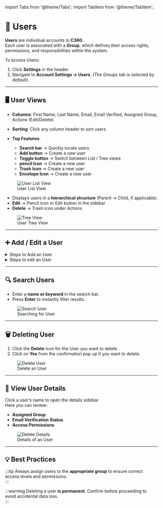 import Tabs from '@theme/Tabs';
import TabItem from '@theme/TabItem';

# 👤 Users

**Users** are individual accounts in **C360**.  
Each user is associated with a **Group**, which defines their access rights, permissions, and responsibilities within the system.

To access Users:

1. Click **Settings** in the header.
2. Navigate to **Account Settings → Users**.
   _(The Groups tab is selected by default)._

---

## 🖥️ User Views

<Tabs defaultValue="list">

<TabItem value="list" label="📋 List View">

- **Columns**: First Name, Last Name, Email, Email Verified, Assigned Group, Actions (Edit/Delete)
- **Sorting**: Click any column header to sort users
- **Top Features**:

  - **Search bar** → Quickly locate users
  - **Add button** → Create a new user
  - **Toggle button** → Switch between List / Tree views
  - **pencil Icon** → Create a new user
  - **Trash Icon** → Create a new user
  - **Envelope Icon** → Create a new user

<figure>
  <img src="/media/account-management/user/user-list.png" alt="User List View" />
  <figcaption>User List View</figcaption>
</figure>

</TabItem>

<TabItem value="tree" label="🌳 Tree View">

- Displays users in a **hierarchical structure** (Parent → Child, if applicable).
- **Edit** → Pencil icon or Edit button in the sidebar
- **Delete** → Trash icon under Actions

<figure>
  <img src="/media/account-management/user/user-tree-view.png" alt="Tree View" />
  <figcaption>User Tree View</figcaption>
</figure>

</TabItem>

</Tabs>

---

## ➕ Add / Edit a User

<details>
<summary>Steps to Add an User</summary>

1. Click **Add User**
2. Enter the following details:
   - **First Name**
   - **Last Name**
   - **Phone**
   - **Email**
   - **Group Assignment**
3. Click **Save** to complete user creation.

<figure>
  <img src="/media/account-management/user/user-add.png" alt="Add User" />
  <figcaption>Add User</figcaption>
</figure>

</details>

<details>
<summary>Steps to edit an User</summary>

- Click the **pencil icon** in the user list, or
- Use the **Edit button** on the user’s details page.

<figure>
  <img src="/media/account-management/user/user-edit.png" alt="Edit User" />
  <figcaption>Edit User</figcaption>
</figure>

 </details>

---

## 🔍 Search Users

- Enter a **name or keyword** in the search bar.
- Press **Enter** to instantly filter results.

<figure>
  <img src="/media/account-management/user/user-search.png" alt="Search User" />
  <figcaption>Searching for User</figcaption>
</figure>

---

## 🗑️ Deleting User

1. Click the **Delete** icon for the User you want to delete .
2. Click on **Yes** from the confirmation pop up if you want to delete.

<figure>
  <img src="/media/account-management/user/user-delete.png" alt="Delete User" />
  <figcaption>Delete an User</figcaption>
</figure>

---

## 📄 View User Details

Click a user’s name to open the details sidebar.  
Here you can review:

- **Assigned Group**
- **Email Verification Status**
- **Access Permissions**

<figure>
  <img src="/media/account-management/user/user-details.png" alt="Delete Details" />
  <figcaption>Details of an User</figcaption>
</figure>

---

## 💡 Best Practices

:::tip
Always assign users to the **appropriate group** to ensure correct access levels and permissions.  
:::

:::warning
Deleting a user **is permanent**. Confirm before proceeding to avoid accidental data loss.  
:::
